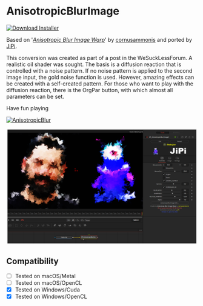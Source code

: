 # AnisotropicBlurImage
[![Download Installer](https://img.shields.io/static/v1?label=Download&message=AnisotropicBlurImage-Installer.lua&color=blue)](https://github.com/nmbr73/Shadertoys/releases/download/V1.1/AnisotropicBlurImage-Installer.lua "Installer")

Based on '_[Anisotropic Blur Image Warp](https://www.shadertoy.com/view/ldcSDB)_' by [cornusammonis](https://www.shadertoy.com/user/cornusammonis) and ported by [JiPi](../../Site/Profiles/JiPi.md).

This conversion was created as part of a post in the WeSuckLessForum. A realistic oil shader was sought.
The basis is a diffusion reaction that is controlled with a noise pattern. If no noise pattern is applied to the second image input, the gold noise function is used. However, amazing effects can be created with a self-created pattern.
For those who want to play with the diffusion reaction, there is the OrgPar button, with which almost all parameters can be set.

Have fun playing


[![AnisotropicBlur](https://user-images.githubusercontent.com/78935215/173939861-554cd73b-f945-4af9-a775-42517b3e419d.gif)](AnisotropicBlurImage.fuse)

[![Thumbnail](AnisotropicBlurImage.png)](https://www.shadertoy.com/view/ldcSDB "View on Shadertoy.com")


## Compatibility
- [ ] Tested on macOS/Metal
- [ ] Tested on macOS/OpenCL
- [X] Tested on Windows/Cuda
- [X] Tested on Windows/OpenCL
